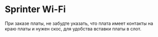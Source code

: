 # Sprinter Wi-Fi

При заказе платы, не забудте указать, что плата имеет контакты на краю платы и нужен скос, для удобства вставки платы в слот.
